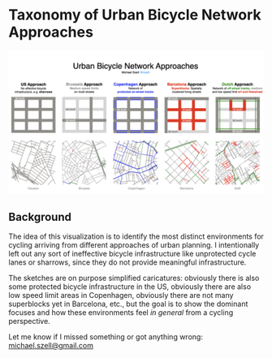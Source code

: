 # Taxonomy of Urban Bicycle Network Approaches

![Urban Bicycle Network Approaches](bikenwapproaches.png "Urban Bicycle Network Approaches")

## Background
The idea of this visualization is to identify the most distinct environments for cycling arriving from different approaches of urban planning. I intentionally left out any sort of ineffective bicycle infrastructure like unprotected cycle lanes or sharrows, since they do not provide meaningful infrastructure.

The sketches are on purpose simplified caricatures: obviously there is also some protected bicycle infrastructure in the US, obviously there are also low speed limit areas in Copenhagen, obviously there are not many superblocks yet in Barcelona, etc., but the goal is to show the dominant focuses and how these environments feel *in general* from a cycling perspective.

Let me know if I missed something or got anything wrong: michael.szell@gmail.com